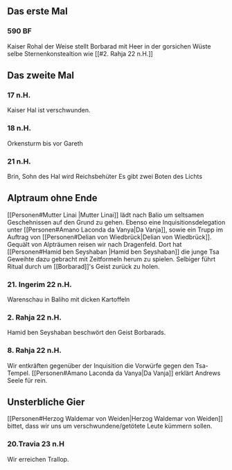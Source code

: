 ## Das erste Mal
### 590 BF
Kaiser Rohal der Weise stellt Borbarad mit Heer in der gorsichen Wüste
selbe Sternenkonstealtion wie [[#2. Rahja 22 n.H.]] 


## Das zweite Mal

### 17 n.H.
Kaiser Hal ist verschwunden.
### 18 n.H.
Orkensturm bis vor Gareth
### 21 n.H.
Brin, Sohn des Hal wird Reichsbehüter
Es gibt zwei Boten des Lichts

## Alptraum ohne Ende
[[Personen#Mutter Linai |Mutter Linai]] lädt nach Balio um seltsamen Geschehnissen auf den Grund zu gehen. Ebenso eine Inquisitionsdelegation unter [[Personen#Amano Laconda da Vanya|Da Vanja]], sowie ein Trupp im Auftrag von [[Personen#Delian von Wiedbrück|Delian von Wiedbrück]].  Gequält von Alpträumen reisen wir nach Dragenfeld. Dort hat [[Personen#Hamid ben Seyshaban |Hamid ben Seyshaban]] die junge Tsa Geweihte dazu gebracht mit Zeitformeln herum zu spielen. Selbiger führt Ritual durch um [[Borbarad]]'s Geist zurück zu holen.
### 21. Ingerim 22 n.H.
Warenschau in Baliho mit dicken Kartoffeln
### 2. Rahja 22 n.H. 
Hamid ben Seyshaban beschwört den Geist Borbarads.
### 8. Rahja 22 n.H.
Wir entkräften gegenüber der Inquisition die Vorwürfe gegen den Tsa-Tempel. [[Personen#Amano Laconda da Vanya|Da Vanja]] erklärt Andrews Seele für rein.

## Unsterbliche Gier
[[Personen#Herzog Waldemar von Weiden|Herzog Waldemar von Weiden]] bittet, dass wir uns um verschwundene/getötete Leute kümmern sollen. 
### 20.Travia 23 n.H
Wir erreichen Trallop.